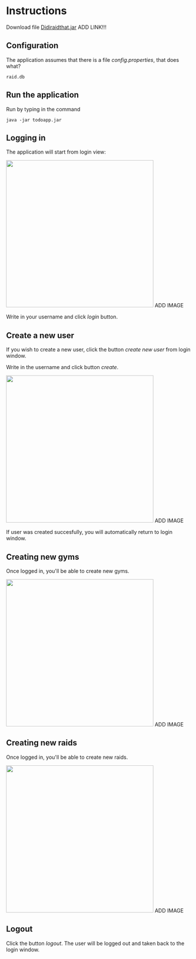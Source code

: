 # Instructions

Download file [Didiraidthat.jar]() ADD LINK!!!

## Configuration

The application assumes that there is a file _config.properties_, that does what?

```
raid.db
```

## Run the application

Run by typing in the command

```
java -jar todoapp.jar
```

## Logging in

The application will start from login view:

<img src="" width="400"> ADD IMAGE

Write in your username and click _login_ button.

## Create a new user

If you wish to create a new user, click the button _create new user_ from login window.

Write in the username and click button _create_.

<img src="" width="400"> ADD IMAGE

If user was created succesfully, you will automatically return to login window.

## Creating new gyms

Once logged in, you'll be able to create new gyms.

<img src="" width="400"> ADD IMAGE

## Creating new raids

Once logged in, you'll be able to create new raids.

<img src="" width="400"> ADD IMAGE

## Logout
Click the button _logout_. The user will be logged out and taken back to the login window.
